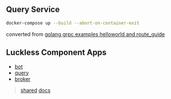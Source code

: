 
## Query Service

```bash
docker-compose up --build --abort-on-container-exit 
```

converted from [golang grpc examples helloworld and route_guide](https://github.com/grpc/grpc-go/tree/master/examples/helloworld)
## Luckless Component Apps

- [bot](https://github.com/luckless-finance/bot)
- [query](https://github.com/luckless-finance/query)
- [broker](https://github.com/luckless-finance/broker)

> [shared](https://github.com/luckless-finance/shared) [docs](https://github.com/luckless-finance/docs)
